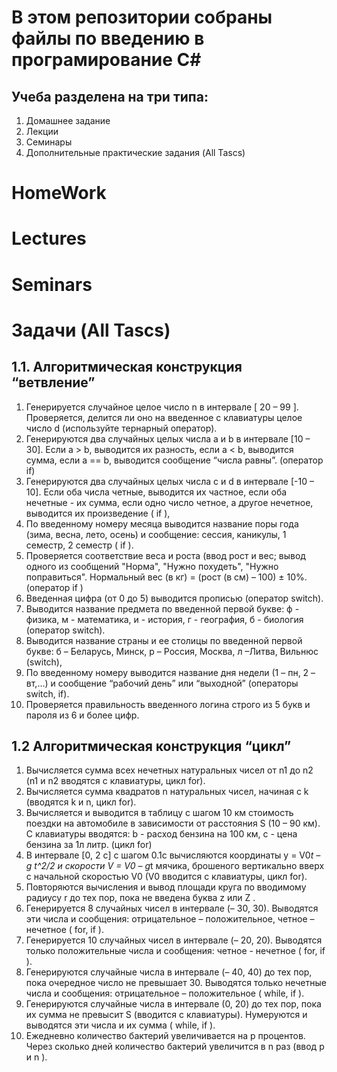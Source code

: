# В этом репозитории собраны файлы по введению в програмирование C#
## Учеба разделена на три типа:
1. Домашнее задание
2. Лекции
3. Семинары 
4. Дополнительные практические задания (All Tascs)

# HomeWork

# Lectures

# Seminars

# Задачи (All Tascs)
## 1.1. Алгоритмическая конструкция “ветвление”
1. Генерируется случайное целое число n в интервале [ 20 – 99 ].
Проверяется, делится ли оно на введенное с клавиатуры целое число d
(используйте тернарный оператор).
2. Генерируются два случайных целых числа a и b в интервале [10 – 30].
Если a > b, выводится их разность, eсли a < b, выводится сумма,
eсли a == b, выводится сообщение “числа равны”. (оператор if)
3. Генерируются два случайных целых числа c и d в интервале [-10 – 10].
Если оба числа четные, выводится их частное, если оба нечетные - их сумма,
если одно число четное, а другое нечетное, выводится их произведение ( if ),
4. По введенному номеру месяца выводится название поры года (зима, весна,
лето, осень) и сообщение: сессия, каникулы, 1 семестр, 2 семестр ( if ).
5. Проверяется соответствие веса и роста (ввод рост и вес; вывод одного
из сообщений "Норма", "Нужно похудеть", "Нужно поправиться".
Нормальный вес (в кг) = (рост (в см) – 100) ± 10%. (оператор if )
6. Введенная цифра (от 0 до 5) выводится прописью (оператор switch).
7. Выводится название предмета по введенной первой букве: ф - физика, м -
математика, и - история, г - география, б - биология (оператор switch).
8. Выводится название страны и ее столицы по введенной первой букве:
б – Беларусь, Минск, р – Россия, Москва, л –Литва, Вильнюс (switch),
9. По введенному номеру выводится название дня недели (1 – пн, 2 –вт,...)
и сообщение “рабочий день” или “выходной” (операторы switch, if).
10. Проверяется правильность введенного логина строго из 5 букв
и пароля из 6 и более цифр.
## 1.2 Алгоритмическая конструкция “цикл”
1. Вычисляется сумма всех нечетных натуральных чисел от n1 до n2
(n1 и n2 вводятся с клавиатуры, цикл for).
2. Вычисляется сумма квадратов n натуральных чисел, начиная с k
(вводятся k и n, цикл for).
3. Вычисляется и выводится в таблицу с шагом 10 км стоимость поездки
на автомобиле в зависимости от расстояния S (10 – 90 км). С клавиатуры
вводятся: b - расход бензина на 100 км, c - цена бензина за 1л литр. (цикл for)
4. В интервале [0, 2 c] с шагом 0.1с вычисляются координаты y = V0*t – g t^2/2
и скорости V = V0 – g*t мячика, брошеного вертикально вверх с начальной
скоростью V0 (V0 вводится с клавиатуры, цикл for).
5. Повторяются вычисления и вывод площади круга по вводимому радиусу r
до тех пор, пока не введена буква z или Z .
6. Генерируется 8 случайных чисел в интервале (– 30, 30). Выводятся эти числа
и сообщения: отрицательное – положительное, четное – нечетное ( for, if ).
7. Генерируется 10 случайных чисел в интервале (– 20, 20). Выводятся только
положительные числа и сообщения: четное - нечетное ( for, if ).
8. Генерируются случайные числа в интервале (– 40, 40) до тех пор,
пока очередное число не превышает 30. Выводятся только нечетные числа
и сообщения: отрицательное – положительное ( while, if ).
9. Генерируются случайные числа в интервале (0, 20) до тех пор,
пока их сумма не превысит S (вводится с клавиатуры).
Нумеруются и выводятся эти числа и их сумма ( while, if ).
10. Ежедневно количество бактерий увеличивается на p процентов.
Через сколько дней количество бактерий увеличится в n раз (ввод p и n ).